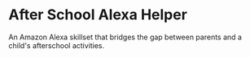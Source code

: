 # After School Alexa Helper
 An Amazon Alexa skillset that bridges the gap between parents and a child's afterschool activities.
